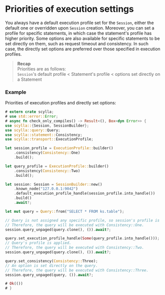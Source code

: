 # Priorities of execution settings

You always have a default execution profile set for the `Session`, either the default one or overridden upon `Session` creation. Moreover, you can set a profile for specific statements, in which case the statement's profile has higher priority. Some options are also available for specific statements to be set directly on them, such as request timeout and consistency. In such case, the directly set options are preferred over those specified in execution profiles.

> **Recap**\
> Priorities are as follows:\
> `Session`'s default profile < Statement's profile < options set directly on a Statement


### Example
Priorities of execution profiles and directly set options:
```rust
# extern crate scylla;
# use std::error::Error;
# async fn check_only_compiles() -> Result<(), Box<dyn Error>> {
use scylla::{Session, SessionBuilder};
use scylla::query::Query;
use scylla::statement::Consistency;
use scylla::transport::ExecutionProfile;

let session_profile = ExecutionProfile::builder()
    .consistency(Consistency::One)
    .build();

let query_profile = ExecutionProfile::builder()
    .consistency(Consistency::Two)
    .build();

let session: Session = SessionBuilder::new()
    .known_node("127.0.0.1:9042")
    .default_execution_profile_handle(session_profile.into_handle())
    .build()
    .await?;

let mut query = Query::from("SELECT * FROM ks.table");

// Query is not assigned any specific profile, so session's profile is applied.
// Therefore, the query will be executed with Consistency::One.
session.query_unpaged(query.clone(), ()).await?;

query.set_execution_profile_handle(Some(query_profile.into_handle()));
// Query's profile is applied.
// Therefore, the query will be executed with Consistency::Two.
session.query_unpaged(query.clone(), ()).await?;

query.set_consistency(Consistency::Three);
// An option is set directly on the query.
// Therefore, the query will be executed with Consistency::Three.
session.query_unpaged(query, ()).await?;

# Ok(())
# }
```